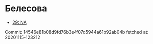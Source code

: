 # Белесова
- [29: NA](29.md)

Commit: 14546e81b08d9fd76b3e4f07d5944a61b92ab04b
 fetched at: 20201115-123212
